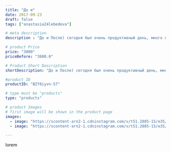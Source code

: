 ```yaml
---
title: "До и"
date: 2017-09-23
draft: false
tags: ["anastasia24lebedeva"]

# meta description
description : "До и После) сегодня был очень продуктивный день, много положительных эмоций и интересных знакомств"

# product Price
price: "3000"
priceBefore: "3600.0"

# Product Short Description
shortDescription: "До и После) сегодня был очень продуктивный день, много положительных эмоций и интересных знакомств"

#product ID
productID: "BZY8iyvn-57"

# type must be "products"
type: "products"

# product Images
# first image will be shown in the product page
images:
  - image: "https://scontent-arn2-1.cdninstagram.com/v/t51.2885-15/e35/21879598_365416787248840_9094007557474746368_n.jpg?se=7&tp=1&_nc_ht=scontent-arn2-1.cdninstagram.com&_nc_cat=104&_nc_ohc=bwnxp8Z4ED0AX9-UQv4&ccb=7-4&oh=b6be00a046b9e95c905761898de77913&oe=6083D8AD&ig_cache_key=MTYxMDMwMjUzMjI5MTAxODI5OA%3D%3D.2-ccb7-4"
  - image: "https://scontent-arn2-1.cdninstagram.com/v/t51.2885-15/e35/21909418_1961275620817131_6815802357868134400_n.jpg?se=7&tp=1&_nc_ht=scontent-arn2-1.cdninstagram.com&_nc_cat=103&_nc_ohc=8lWNZrNwE6wAX-NEHhl&ccb=7-4&oh=4be86bc9f8a19698c30883484b229193&oe=6084D09F&ig_cache_key=MTYxMDMwMjU0MzU3MzYyNzgzMg%3D%3D.2-ccb7-4"

---
```

lorem
